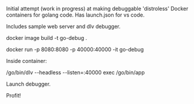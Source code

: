 Initial attempt (work in progress) at making debuggable 'distroless' Docker containers for golang code.  Has launch.json for vs code.

Includes sample web server and dlv debugger.

docker image build -t go-debug .

docker run -p 8080:8080 -p 40000:40000 -it go-debug

Inside container:

/go/bin/dlv --headless --listen=:40000 exec /go/bin/app

Launch debugger.

Profit!